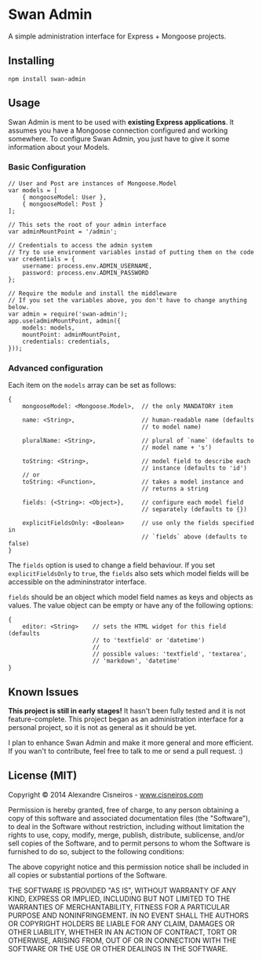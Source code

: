 # Swan Admin

A simple administration interface for Express + Mongoose projects.

## Installing

    npm install swan-admin

## Usage

Swan Admin is ment to be used with **existing Express applications**. It assumes you have a Mongoose connection configured and working somewhere. To configure Swan Admin, you just have to give it some information about your Models.

### Basic Configuration

    // User and Post are instances of Mongoose.Model
    var models = [
        { mongooseModel: User },
        { mongooseModel: Post }
    ];

    // This sets the root of your admin interface
    var adminMountPoint = '/admin';

    // Credentials to access the admin system
    // Try to use environment variables instad of putting them on the code
    var credentials = {
        username: process.env.ADMIN_USERNAME,
        password: process.env.ADMIN_PASSWORD
    };
    
    // Require the module and install the middleware
    // If you set the variables above, you don't have to change anything below.
    var admin = require('swan-admin');
    app.use(adminMountPoint, admin({
        models: models,
        mountPoint: adminMountPoint,
        credentials: credentials,
    }));

### Advanced configuration

Each item on the `models` array can be set as follows:
    
    {
        mongooseModel: <Mongoose.Model>,  // the only MANDATORY item

        name: <String>,                   // human-readable name (defaults
                                          // to model name)

        pluralName: <String>,             // plural of `name` (defaults to
                                          // model name + 's')

        toString: <String>,               // model field to describe each
                                          // instance (defaults to 'id')
        // or
        toString: <Function>,             // takes a model instance and
                                          // returns a string

        fields: {<String>: <Object>},     // configure each model field
                                          // separately (defaults to {})

        explicitFieldsOnly: <Boolean>     // use only the fields specified in
                                          // `fields` above (defaults to false)
    }

The `fields` option is used to change a field behaviour. If you set `explicitFieldsOnly` to `true`, the `fields` also sets which model fields will be accessible on the admininstrator interface.

`fields` should be an object which model field names as keys and objects as values. The value object can be empty or have any of the following options:

    {
        editor: <String>    // sets the HTML widget for this field (defaults
                            // to 'textfield' or 'datetime')
                            // 
                            // possible values: 'textfield', 'textarea',
                            // 'markdown', 'datetime'
    }

## Known Issues

**This project is still in early stages!** It hasn't been fully tested and it is not feature-complete. This project began as an administration interface for a personal project, so it is not as general as it should be yet.

I plan to enhance Swan Admin and make it more general and more efficient. If you wan't to contribute, feel free to talk to me or send a pull request. :)

## License (MIT)
Copyright © 2014 Alexandre Cisneiros - www.cisneiros.com

Permission is hereby granted, free of charge, to any person obtaining a copy
of this software and associated documentation files (the "Software"), to deal
in the Software without restriction, including without limitation the rights
to use, copy, modify, merge, publish, distribute, sublicense, and/or sell
copies of the Software, and to permit persons to whom the Software is
furnished to do so, subject to the following conditions:

The above copyright notice and this permission notice shall be included in
all copies or substantial portions of the Software.

THE SOFTWARE IS PROVIDED "AS IS", WITHOUT WARRANTY OF ANY KIND, EXPRESS OR
IMPLIED, INCLUDING BUT NOT LIMITED TO THE WARRANTIES OF MERCHANTABILITY,
FITNESS FOR A PARTICULAR PURPOSE AND NONINFRINGEMENT. IN NO EVENT SHALL THE
AUTHORS OR COPYRIGHT HOLDERS BE LIABLE FOR ANY CLAIM, DAMAGES OR OTHER
LIABILITY, WHETHER IN AN ACTION OF CONTRACT, TORT OR OTHERWISE, ARISING FROM,
OUT OF OR IN CONNECTION WITH THE SOFTWARE OR THE USE OR OTHER DEALINGS IN
THE SOFTWARE.